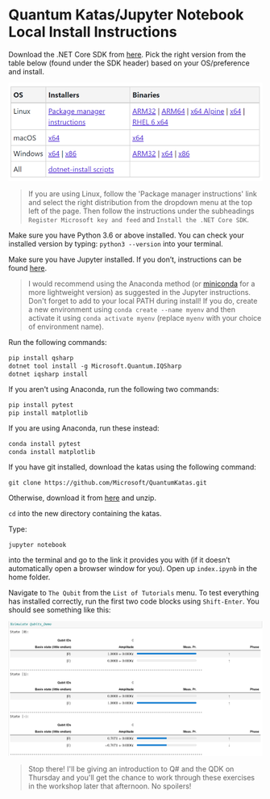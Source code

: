 # Quantum Katas/Jupyter Notebook Local Install Instructions

Download the .NET Core SDK from [here](https://dotnet.microsoft.com/download/dotnet-core/3.1). Pick the right version from the table below (found under the SDK header) based on your OS/preference and install.

![.NET Core install table](./dotnet.png)

>If you are using Linux, follow the 'Package manager instructions' link and select the right distribution from the dropdown menu at the top left of the page. Then follow the instructions under the subheadings `Register Microsoft key and feed` and `Install the .NET Core SDK`.

Make sure you have Python 3.6 or above installed. You can check your installed version by typing: `python3 --version` into your terminal.

Make sure you have Jupyter installed. If you don’t, instructions can be found [here](https://jupyter.readthedocs.io/en/latest/install.html).

>I would recommend using the Anaconda method (or [miniconda](https://docs.conda.io/en/latest/miniconda.html) for a more lightweight version) as suggested in the Jupyter instructions. Don't forget to add to your local PATH during install! If you do, create a new environment using `conda create --name myenv` and then activate it using `conda activate myenv` (replace `myenv` with your choice of environment name).

Run the following commands:
```
pip install qsharp
dotnet tool install -g Microsoft.Quantum.IQSharp
dotnet iqsharp install
```

If you aren't using Anaconda, run the following two commands:
```
pip install pytest
pip install matplotlib
```

If you are using Anaconda, run these instead:
```
conda install pytest
conda install matplotlib
```

If you have git installed, download the katas using the following command:
```
git clone https://github.com/Microsoft/QuantumKatas.git
```

Otherwise, download it from [here](https://github.com/Microsoft/QuantumKatas/archive/master.zip) and unzip.

`cd` into the new directory containing the katas.

Type:
```
jupyter notebook
```
into the terminal and go to the link it provides you with (if it doesn’t automatically open a browser window for you). Open up `index.ipynb` in the home folder.

Navigate to `The Qubit` from the `List of Tutorials` menu. To test everything has installed correctly, run the first two code blocks using `Shift-Enter`. You should see something like this:

![Qubit kata output](./qubit-kata.PNG)

>Stop there! I'll be giving an introduction to  Q# and the QDK on Thursday  and you'll get the chance to work through these exercises in the workshop later that afternoon. No spoilers!

